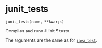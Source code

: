 # junit_tests

```bazel
junit_tests(name, **kwargs)
```

Compiles and runs JUnit 5 tests.

The arguments are the same as for [`java_test`](https://bazel.build/reference/be/java#java_test).
